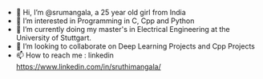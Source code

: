 - 👋 Hi, I’m @srumangala, a 25 year old girl from India
- 👀 I’m interested in Programming in C, Cpp and Python
- 🌱 I’m currently doing my master's in Electrical Engineering at the University of Stuttgart.
- 💞️ I’m looking to collaborate on Deep Learning Projects and Cpp Projects
- 📫 How to reach me : linkedin https://www.linkedin.com/in/sruthimangala/
